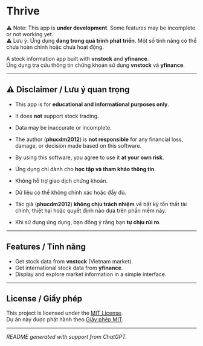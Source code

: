 # Thrive

⚠️ Note: This app is **under development**. Some features may be incomplete or not working yet.  
⚠️ Lưu ý: Ứng dụng **đang trong quá trình phát triển**. Một số tính năng có thể chưa hoàn chỉnh hoặc chưa hoạt động.

A stock information app built with **vnstock** and **yfinance**.  
Ứng dụng tra cứu thông tin chứng khoán sử dụng **vnstock** và **yfinance**.

---

## ⚠️ Disclaimer / Lưu ý quan trọng

- This app is for **educational and informational purposes only**.  
- It does **not** support stock trading.  
- Data may be inaccurate or incomplete.  
- The author (**phucdm2012**) is **not responsible** for any financial loss, damage, or decision made based on this software.  
- By using this software, you agree to use it **at your own risk**.  

- Ứng dụng chỉ dành cho **học tập và tham khảo thông tin**.  
- Không hỗ trợ giao dịch chứng khoán.  
- Dữ liệu có thể không chính xác hoặc đầy đủ.  
- Tác giả (**phucdm2012**) **không chịu trách nhiệm** về bất kỳ tổn thất tài chính, thiệt hại hoặc quyết định nào dựa trên phần mềm này.  
- Khi sử dụng ứng dụng, bạn đồng ý rằng bạn **tự chịu rủi ro**.

---

## Features / Tính năng
- Get stock data from **vnstock** (Vietnam market).  
- Get international stock data from **yfinance**.  
- Display and explore market information in a simple interface.  

---

## License / Giấy phép
This project is licensed under the [MIT License](LICENSE).  
Dự án này được phát hành theo [Giấy phép MIT](LICENSE).  

---

*README generated with support from ChatGPT.*

